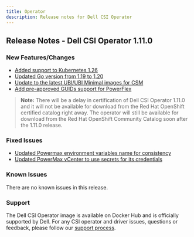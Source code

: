 ```yaml
---
title: Operator
description: Release notes for Dell CSI Operator
---
```


## Release Notes - Dell CSI Operator 1.11.0

### New Features/Changes

- [Added support to Kubernetes 1.26](https://github.com/dell/csm/issues/597)
- [Updated Go version from 1.19 to 1.20](https://github.com/dell/csm/issues/658)
- [Update to the latest UBI/UBI Minimal images for CSM](https://github.com/dell/csm/issues/612)
- [Add pre-approved GUIDs support for PowerFlex](https://github.com/dell/csm/issues/402)

>**Note:** There will be a delay in certification of Dell CSI Operator 1.11.0 and it will not be available for download from the Red Hat OpenShift certified catalog right away. The operator will still be available for download from the Red Hat OpenShift Community Catalog soon after the 1.11.0 release.

### Fixed Issues

- [Updated Powermax environment variables name for consistency](https://github.com/dell/csm/issues/584)
- [Updated PowerMax vCenter to use secrets for its credentials](https://github.com/dell/csm/issues/686)

### Known Issues
There are no known issues in this release.

### Support
The Dell CSI Operator image is available on Docker Hub and is officially supported by Dell.
For any CSI operator and driver issues, questions or feedback, please follow our [support process](../../../support/).
